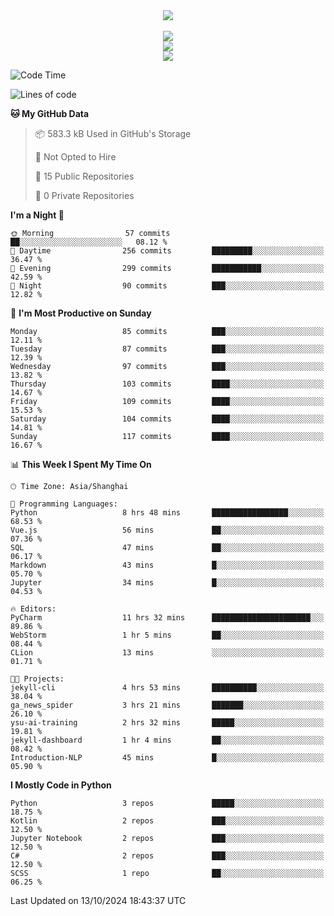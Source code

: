 <div align="center">
  <img src="https://readme-typing-svg.demolab.com?font=Zhi+Mang+Xing&size=40&pause=1000&color=000000&center=true&vCenter=true&lines=Baymax%E5%B0%8F%E6%8C%AF;Hello%20World"/><br/>
  <br/>
  <img src="https://skillicons.dev/icons?i=java,kotlin,python,c,cpp,html,css,javascript" /><br/>
  <img src="https://skillicons.dev/icons?i=spring,vue,pytorch,maven,gradle,mysql,sqlite,linux" /><br/>
  <img src="https://skillicons.dev/icons?i=idea,pycharm,webstorm,androidstudio,vscode,git,vim,md" /><br/>
</div>

<!--START_SECTION:waka-->
![Code Time](http://img.shields.io/badge/Code%20Time-348%20hrs%2030%20mins-blue)

![Lines of code](https://img.shields.io/badge/From%20Hello%20World%20I%27ve%20Written-5.3%20million%20lines%20of%20code-blue)

**🐱 My GitHub Data** 

> 📦 583.3 kB Used in GitHub's Storage 
 > 
> 🚫 Not Opted to Hire
 > 
> 📜 15 Public Repositories 
 > 
> 🔑 0 Private Repositories 
 > 
**I'm a Night 🦉** 

```text
🌞 Morning                57 commits          ██░░░░░░░░░░░░░░░░░░░░░░░   08.12 % 
🌆 Daytime                256 commits         █████████░░░░░░░░░░░░░░░░   36.47 % 
🌃 Evening                299 commits         ███████████░░░░░░░░░░░░░░   42.59 % 
🌙 Night                  90 commits          ███░░░░░░░░░░░░░░░░░░░░░░   12.82 % 
```
📅 **I'm Most Productive on Sunday** 

```text
Monday                   85 commits          ███░░░░░░░░░░░░░░░░░░░░░░   12.11 % 
Tuesday                  87 commits          ███░░░░░░░░░░░░░░░░░░░░░░   12.39 % 
Wednesday                97 commits          ███░░░░░░░░░░░░░░░░░░░░░░   13.82 % 
Thursday                 103 commits         ████░░░░░░░░░░░░░░░░░░░░░   14.67 % 
Friday                   109 commits         ████░░░░░░░░░░░░░░░░░░░░░   15.53 % 
Saturday                 104 commits         ████░░░░░░░░░░░░░░░░░░░░░   14.81 % 
Sunday                   117 commits         ████░░░░░░░░░░░░░░░░░░░░░   16.67 % 
```


📊 **This Week I Spent My Time On** 

```text
🕑︎ Time Zone: Asia/Shanghai

💬 Programming Languages: 
Python                   8 hrs 48 mins       █████████████████░░░░░░░░   68.53 % 
Vue.js                   56 mins             ██░░░░░░░░░░░░░░░░░░░░░░░   07.36 % 
SQL                      47 mins             ██░░░░░░░░░░░░░░░░░░░░░░░   06.17 % 
Markdown                 43 mins             █░░░░░░░░░░░░░░░░░░░░░░░░   05.70 % 
Jupyter                  34 mins             █░░░░░░░░░░░░░░░░░░░░░░░░   04.53 % 

🔥 Editors: 
PyCharm                  11 hrs 32 mins      ██████████████████████░░░   89.86 % 
WebStorm                 1 hr 5 mins         ██░░░░░░░░░░░░░░░░░░░░░░░   08.44 % 
CLion                    13 mins             ░░░░░░░░░░░░░░░░░░░░░░░░░   01.71 % 

🐱‍💻 Projects: 
jekyll-cli               4 hrs 53 mins       ██████████░░░░░░░░░░░░░░░   38.04 % 
ga_news_spider           3 hrs 21 mins       ███████░░░░░░░░░░░░░░░░░░   26.10 % 
ysu-ai-training          2 hrs 32 mins       █████░░░░░░░░░░░░░░░░░░░░   19.81 % 
jekyll-dashboard         1 hr 4 mins         ██░░░░░░░░░░░░░░░░░░░░░░░   08.42 % 
Introduction-NLP         45 mins             █░░░░░░░░░░░░░░░░░░░░░░░░   05.90 % 
```

**I Mostly Code in Python** 

```text
Python                   3 repos             █████░░░░░░░░░░░░░░░░░░░░   18.75 % 
Kotlin                   2 repos             ███░░░░░░░░░░░░░░░░░░░░░░   12.50 % 
Jupyter Notebook         2 repos             ███░░░░░░░░░░░░░░░░░░░░░░   12.50 % 
C#                       2 repos             ███░░░░░░░░░░░░░░░░░░░░░░   12.50 % 
SCSS                     1 repo              ██░░░░░░░░░░░░░░░░░░░░░░░   06.25 % 
```




 Last Updated on 13/10/2024 18:43:37 UTC
<!--END_SECTION:waka-->






